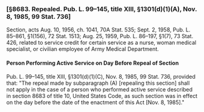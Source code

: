 ### [§8683. Repealed. Pub. L. 99–145, title XIII, §1301(d)(1)(A), Nov. 8, 1985, 99 Stat. 736] ###

Section, acts Aug. 10, 1956, ch. 1041, 70A Stat. 535; Sept. 2, 1958, Pub. L. 85–861, §1(156), 72 Stat. 1513; Aug. 25, 1959, Pub. L. 86–197, §1(7), 73 Stat. 426, related to service credit for certain service as a nurse, woman medical specialist, or civilian employee of Army Medical Department.

#### Person Performing Active Service on Day Before Repeal of Section ####

Pub. L. 99–145, title XIII, §1301(d)(1)(C), Nov. 8, 1985, 99 Stat. 736, provided that: "The repeal made by subparagraph (A) [repealing this section] shall not apply in the case of a person who performed active service described in section 8683 of title 10, United States Code, as such section was in effect on the day before the date of the enactment of this Act [Nov. 8, 1985]."